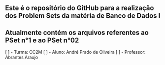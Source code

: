 ## Este é o repositório do GitHub para a realização dos Problem Sets da matéria de Banco de Dados I 
## Atualmente contém os arquivos referentes ao PSet n°1 e ao PSet n°02
[ ] - Turma: CC2M
[ ] - Aluno: André Prado de Oliveira
[ ] - Professor: Abrantes Araujo
